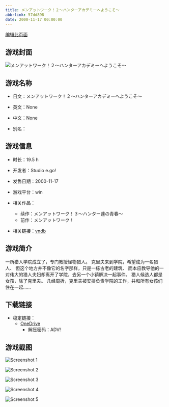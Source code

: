 ```yaml
---
title: メンアットワーク！２～ハンターアカデミーへようこそ～
abbrlink: 57dd898
date: 2000-11-17 00:00:00
---
```

[编辑此页面](https://github.com/ACG-3/ADV3-source/blob/main/source/_posts/games/%E3%83%A1%E3%83%B3%E3%82%A2%E3%83%83%E3%83%88%E3%83%AF%E3%83%BC%E3%82%AF%EF%BC%81%EF%BC%92%EF%BD%9E%E3%83%8F%E3%83%B3%E3%82%BF%E3%83%BC%E3%82%A2%E3%82%AB%E3%83%87%E3%83%9F%E3%83%BC%E3%81%B8%E3%82%88%E3%81%86%E3%81%93%E3%81%9D%EF%BD%9E.md)

## 游戏封面

![メンアットワーク！２～ハンターアカデミーへようこそ～](https://pan.timero.xyz/onedrive/img_lib_001/%E3%83%A1%E3%83%B3%E3%82%A2%E3%83%83%E3%83%88%E3%83%AF%E3%83%BC%E3%82%AF%EF%BC%81%EF%BC%92%EF%BD%9E%E3%83%8F%E3%83%B3%E3%82%BF%E3%83%BC%E3%82%A2%E3%82%AB%E3%83%87%E3%83%9F%E3%83%BC%E3%81%B8%E3%82%88%E3%81%86%E3%81%93%E3%81%9D%EF%BD%9E_cover.avif)


## 游戏名称

- 日文：メンアットワーク！２～ハンターアカデミーへようこそ～
- 英文：None
- 中文：None

- 别名：


## 游戏信息

- 时长：19.5 h
- 开发者：Studio e.go!
- 发售日期：2000-11-17
- 游戏平台：win
- 相关作品：
   - 续作：メンアットワーク！３～ハンター達の青春～
   - 前作：メンアットワーク！

- 相关链接：[vndb](https://vndb.org/v278)


## 游戏简介

一所猎人学院成立了，专门教授怪物猎人。
克里夫来到学院，希望成为一名猎人、
但这个地方并不像它的名字那样，只是一栋古老的建筑、
而本应教导他的一对伟大的猎人夫妇却离开了学院，去另一个小镇解决一起事件。
猎人候选人都是女孩，除了克里夫。
几经周折，克里夫被安排负责学院的工作，并和所有女孩们住在一起......




## 下载链接

- 稳定链接：
    - [OneDrive](https://pan.timero.xyz/onedrive/adv_lib_001/%E3%83%A1%E3%83%B3%E3%82%A2%E3%83%83%E3%83%88%E3%83%AF%E3%83%BC%E3%82%AF%EF%BC%81%EF%BC%92%EF%BD%9E%E3%83%8F%E3%83%B3%E3%82%BF%E3%83%BC%E3%82%A2%E3%82%AB%E3%83%87%E3%83%9F%E3%83%BC%E3%81%B8%E3%82%88%E3%81%86%E3%81%93%E3%81%9D%EF%BD%9E)
        - 解压密码：ADV!



## 游戏截图


![Screenshot 1](https://pan.timero.xyz/onedrive/img_lib_001/%E3%83%A1%E3%83%B3%E3%82%A2%E3%83%83%E3%83%88%E3%83%AF%E3%83%BC%E3%82%AF%EF%BC%81%EF%BC%92%EF%BD%9E%E3%83%8F%E3%83%B3%E3%82%BF%E3%83%BC%E3%82%A2%E3%82%AB%E3%83%87%E3%83%9F%E3%83%BC%E3%81%B8%E3%82%88%E3%81%86%E3%81%93%E3%81%9D%EF%BD%9E_Screenshot_1.avif)

![Screenshot 2](https://pan.timero.xyz/onedrive/img_lib_001/%E3%83%A1%E3%83%B3%E3%82%A2%E3%83%83%E3%83%88%E3%83%AF%E3%83%BC%E3%82%AF%EF%BC%81%EF%BC%92%EF%BD%9E%E3%83%8F%E3%83%B3%E3%82%BF%E3%83%BC%E3%82%A2%E3%82%AB%E3%83%87%E3%83%9F%E3%83%BC%E3%81%B8%E3%82%88%E3%81%86%E3%81%93%E3%81%9D%EF%BD%9E_Screenshot_2.avif)

![Screenshot 3](https://pan.timero.xyz/onedrive/img_lib_001/%E3%83%A1%E3%83%B3%E3%82%A2%E3%83%83%E3%83%88%E3%83%AF%E3%83%BC%E3%82%AF%EF%BC%81%EF%BC%92%EF%BD%9E%E3%83%8F%E3%83%B3%E3%82%BF%E3%83%BC%E3%82%A2%E3%82%AB%E3%83%87%E3%83%9F%E3%83%BC%E3%81%B8%E3%82%88%E3%81%86%E3%81%93%E3%81%9D%EF%BD%9E_Screenshot_3.avif)

![Screenshot 4](https://pan.timero.xyz/onedrive/img_lib_001/%E3%83%A1%E3%83%B3%E3%82%A2%E3%83%83%E3%83%88%E3%83%AF%E3%83%BC%E3%82%AF%EF%BC%81%EF%BC%92%EF%BD%9E%E3%83%8F%E3%83%B3%E3%82%BF%E3%83%BC%E3%82%A2%E3%82%AB%E3%83%87%E3%83%9F%E3%83%BC%E3%81%B8%E3%82%88%E3%81%86%E3%81%93%E3%81%9D%EF%BD%9E_Screenshot_4.avif)

![Screenshot 5](https://pan.timero.xyz/onedrive/img_lib_001/%E3%83%A1%E3%83%B3%E3%82%A2%E3%83%83%E3%83%88%E3%83%AF%E3%83%BC%E3%82%AF%EF%BC%81%EF%BC%92%EF%BD%9E%E3%83%8F%E3%83%B3%E3%82%BF%E3%83%BC%E3%82%A2%E3%82%AB%E3%83%87%E3%83%9F%E3%83%BC%E3%81%B8%E3%82%88%E3%81%86%E3%81%93%E3%81%9D%EF%BD%9E_Screenshot_5.avif)


